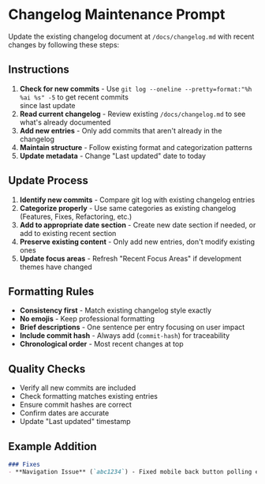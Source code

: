 # Changelog Maintenance Prompt

Update the existing changelog document at `/docs/changelog.md` with recent changes by following these steps:     

## Instructions
  1. **Check for new commits** - Use `git log --oneline --pretty=format:"%h %ai %s" -5` to get recent commits      
  since last update
  2. **Read current changelog** - Review existing `/docs/changelog.md` to see what's already documented
  3. **Add new entries** - Only add commits that aren't already in the changelog
  4. **Maintain structure** - Follow existing format and categorization patterns
  5. **Update metadata** - Change "Last updated" date to today

## Update Process
  1. **Identify new commits** - Compare git log with existing changelog entries
  2. **Categorize properly** - Use same categories as existing changelog (Features, Fixes, Refactoring, etc.)      
  3. **Add to appropriate date section** - Create new date section if needed, or add to existing recent
  section
  4. **Preserve existing content** - Only add new entries, don't modify existing ones
  5. **Update focus areas** - Refresh "Recent Focus Areas" if development themes have changed

## Formatting Rules
  - **Consistency first** - Match existing changelog style exactly
  - **No emojis** - Keep professional formatting
  - **Brief descriptions** - One sentence per entry focusing on user impact
  - **Include commit hash** - Always add (`commit-hash`) for traceability
  - **Chronological order** - Most recent changes at top

  ## Quality Checks
  - Verify all new commits are included
  - Check formatting matches existing entries
  - Ensure commit hashes are correct
  - Confirm dates are accurate
  - Update "Last updated" timestamp

  ## Example Addition
  ```markdown
  ### Fixes
  - **Navigation Issue** (`abc1234`) - Fixed mobile back button polling errors with proper router usage